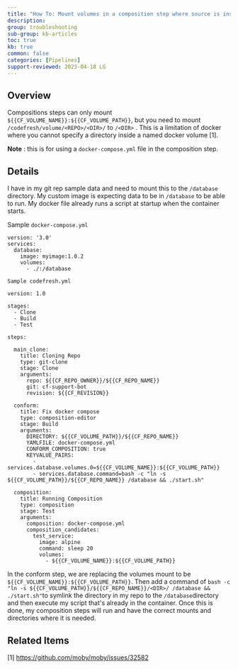 ```yaml
---
title: "How To: Mount volumes in a composition step where source is inside the Codefresh Volume"
description: 
group: troubleshooting
sub-group: kb-articles
toc: true
kb: true
common: false
categories: [Pipelines]
support-reviewed: 2023-04-18 LG
---
```


## Overview

Compositions steps can only mount `${{CF_VOLUME_NAME}}:${{CF_VOLUME_PATH}}`,
but you need to mount `/codefresh/volume/<REPO>/<DIR>/` to `/<DIR>` . This is
a limitation of docker where you cannot specify a directory inside a named
docker volume [1].

**Note** : this is for using a `docker-compose.yml` file in the composition
step.

## Details

I have in my git rep sample data and need to mount this to the `/database`
directory. My custom image is expecting data to be in `/database` to be able
to run. My docker file already runs a script at startup when the container
starts.

Sample `docker-compose.yml`

    
    
    version: '3.0' 
    services: 
      database: 
        image: myimage:1.0.2 
        volumes: 
          - ./:/database
    

`Sample codefresh.yml`

    
    
    version: 1.0
    
    stages:
      - Clone
      - Build
      - Test
    
    steps:
    
      main_clone:
        title: Cloning Repo
        type: git-clone
        stage: Clone
        arguments:
          repo: ${{CF_REPO_OWNER}}/${{CF_REPO_NAME}}
          git: cf-support-bot
          revision: ${{CF_REVISION}}
    
      conform:
        title: Fix docker compose
        type: composition-editor
        stage: Build
        arguments:
          DIRECTORY: ${{CF_VOLUME_PATH}}/${{CF_REPO_NAME}}
          YAMLFILE: docker-compose.yml
          CONFORM_COMPOSITION: true
          KEYVALUE_PAIRS:
            - services.database.volumes.0=${{CF_VOLUME_NAME}}:${{CF_VOLUME_PATH}}
            - services.database.command=bash -c "ln -s ${{CF_VOLUME_PATH}}/${{CF_REPO_NAME}} /database && ./start.sh"
    
      composition:
        title: Running Composition
        type: composition
        stage: Test
        arguments:
          composition: docker-compose.yml
          composition_candidates:
            test_service:
              image: alpine
              command: sleep 20
              volumes:
                - ${{CF_VOLUME_NAME}}:${{CF_VOLUME_PATH}}
    

In the conform step, we are replacing the volumes mount to be
`${{CF_VOLUME_NAME}}:${{CF_VOLUME_PATH}}`. Then add a command of `bash -c "ln
-s ${{CF_VOLUME_PATH}}/${{CF_REPO_NAME}}/<DIR>/ /database && ./start.sh"`to
symlink the directory in my repo to the `/database`directory and then execute
my script that's already in the container. Once this is done, my composition
steps will run and have the correct mounts and directories where it is needed.

## Related Items

[1] <https://github.com/moby/moby/issues/32582>

